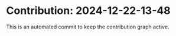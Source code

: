 # Contribution: 2024-12-22-13-48
This is an automated commit to keep the contribution graph active.
